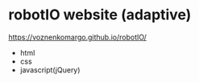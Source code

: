 # robotIO website (adaptive)
https://voznenkomargo.github.io/robotIO/

- html
- css
- javascript(jQuery)
